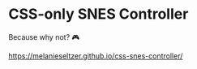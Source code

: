# CSS-only SNES Controller

Because why not? :video_game:

https://melanieseltzer.github.io/css-snes-controller/
